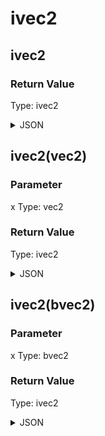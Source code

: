 # ivec2

## ivec2


### Return Value

  Type: ivec2

<details><summary>JSON</summary>

```
{
  "Type": "ivec2",
  "Name": "ivec2",
  "Value": "0 0",
  "Category": 6,
  "InputPins": [],
  "OutputPins": [
    {
      "Id": "",
      "Type": "ivec2"
    }
  ]
}
```

</details>

## ivec2(vec2)

### Parameter

x
  Type: vec2

### Return Value

  Type: ivec2

<details><summary>JSON</summary>

```
{
  "Type": "ivec2(vec2)",
  "Name": "ivec2(vec2)",
  "Category": 1,
  "InputPins": [
    {
      "Connection": null,
      "Id": "x",
      "Type": "vec2"
    }
  ],
  "OutputPins": [
    {
      "Id": "",
      "Type": "ivec2"
    }
  ]
}
```

</details>

## ivec2(bvec2)

### Parameter

x
  Type: bvec2

### Return Value

  Type: ivec2

<details><summary>JSON</summary>

```
{
  "Type": "ivec2(bvec2)",
  "Name": "ivec2(bvec2)",
  "Category": 1,
  "InputPins": [
    {
      "Connection": null,
      "Id": "x",
      "Type": "bvec2"
    }
  ],
  "OutputPins": [
    {
      "Id": "",
      "Type": "ivec2"
    }
  ]
}
```

</details>


